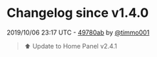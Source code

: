 # Changelog since v1.4.0

2019/10/06 23:17 UTC - [49780ab](https://github.com/hassio-addons/addon-home-panel/commit/49780ab1fd1a10deecee1207d168cb7f932c3be4) by [@timmo001](https://github.com/timmo001)
> :arrow_up: Update to Home Panel v2.4.1 

